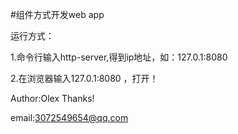 #组件方式开发web app

运行方式：

1.命令行输入http-server,得到ip地址，如：127.0.1:8080

2.在浏览器输入127.0.1:8080 ，打开！

Author:Olex
Thanks!

email:3072549654@qq.com
